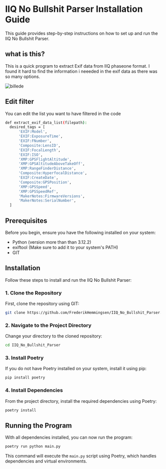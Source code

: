 # IIQ No Bullshit Parser Installation Guide

This guide provides step-by-step instructions on how to set up and run the IIQ No Bullshit Parser.


## what is this? 
This is a quick program to extract Exif data from IIQ phaseone format. 
I found it hard to find the information i neeeded in the exif data as there was so many options.

![billede](https://github.com/FrederikHemmingsen/IIQ_No_Bullshit_Parser/assets/131653152/28677619-9d98-4ba3-aede-200ea5722c82)



## Edit filter 
You can edit the list you want to have filtered in the code

```bash
def extract_exif_data_list(filepath):
  desired_tags = [
      'EXIF:Model',
      'EXIF:ExposureTime',
      'EXIF:FNumber',
      'Composite:LensID',
      'EXIF:FocalLength',
      'EXIF:ISO',
      'XMP:GPSFlightAltitude',
      'XMP:GPSAltitudeAboveTakeOff',
      'XMP:RangeFinderDistance',
      'Composite:HyperfocalDistance',
      'EXIF:CreateDate',
      'Composite:GPSPosition',
      'XMP:GPSSpeed',
      'XMP:GPSSpeedRef',
      'MakerNotes:FirmwareVersions',
      'MakerNotes:SerialNumber',
  ]
```

## Prerequisites
Before you begin, ensure you have the following installed on your system:

- Python (version more than than 3.12.2)
- exiftool (Make sure to add it to your system's PATH)
- GIT

## Installation

Follow these steps to install and run the IIQ No Bullshit Parser:

### 1. Clone the Repository

First, clone the repository using GIT:

```bash
git clone https://github.com/FrederikHemmingsen/IIQ_No_Bullshit_Parser.git
```

### 2. Navigate to the Project Directory

Change your directory to the cloned repository:

```bash
cd IIQ_No_Bullshit_Parser
```

### 3. Install Poetry

If you do not have Poetry installed on your system, install it using pip:

```bash
pip install poetry
```

### 4. Install Dependencies

From the project directory, install the required dependencies using Poetry:

```bash
poetry install
```

## Running the Program

With all dependencies installed, you can now run the program:

```bash
poetry run python main.py
```

This command will execute the `main.py` script using Poetry, which handles dependencies and virtual environments.
